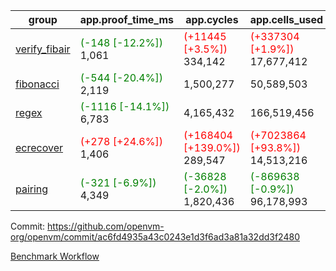 | group | app.proof_time_ms | app.cycles | app.cells_used | leaf.proof_time_ms | leaf.cycles | leaf.cells_used |
| -- | -- | -- | -- | -- | -- | -- |
| [verify_fibair](https://github.com/openvm-org/openvm/blob/benchmark-results/benchmarks-pr/1718/verify_fibair-ac6fd4935a43c0243e1d3f6ad3a81a32dd3f2480.md) |<span style='color: green'>(-148 [-12.2%])</span> 1,061 | <span style='color: red'>(+11445 [+3.5%])</span> 334,142 | <span style='color: red'>(+337304 [+1.9%])</span> 17,677,412 |- | - | - |
| [fibonacci](https://github.com/openvm-org/openvm/blob/benchmark-results/benchmarks-pr/1718/fibonacci-ac6fd4935a43c0243e1d3f6ad3a81a32dd3f2480.md) |<span style='color: green'>(-544 [-20.4%])</span> 2,119 |  1,500,277 |  50,589,503 |- | - | - |
| [regex](https://github.com/openvm-org/openvm/blob/benchmark-results/benchmarks-pr/1718/regex-ac6fd4935a43c0243e1d3f6ad3a81a32dd3f2480.md) |<span style='color: green'>(-1116 [-14.1%])</span> 6,783 |  4,165,432 |  166,519,456 |- | - | - |
| [ecrecover](https://github.com/openvm-org/openvm/blob/benchmark-results/benchmarks-pr/1718/ecrecover-ac6fd4935a43c0243e1d3f6ad3a81a32dd3f2480.md) |<span style='color: red'>(+278 [+24.6%])</span> 1,406 | <span style='color: red'>(+168404 [+139.0%])</span> 289,547 | <span style='color: red'>(+7023864 [+93.8%])</span> 14,513,216 |- | - | - |
| [pairing](https://github.com/openvm-org/openvm/blob/benchmark-results/benchmarks-pr/1718/pairing-ac6fd4935a43c0243e1d3f6ad3a81a32dd3f2480.md) |<span style='color: green'>(-321 [-6.9%])</span> 4,349 | <span style='color: green'>(-36828 [-2.0%])</span> 1,820,436 | <span style='color: green'>(-869638 [-0.9%])</span> 96,178,993 |- | - | - |


Commit: https://github.com/openvm-org/openvm/commit/ac6fd4935a43c0243e1d3f6ad3a81a32dd3f2480

[Benchmark Workflow](https://github.com/openvm-org/openvm/actions/runs/15478059169)
